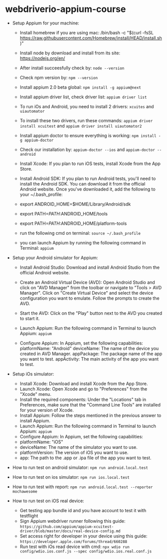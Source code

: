 # webdriverio-appium-course
- Setup Appium for your machine: 
    - Install homebrew if you are using mac: /bin/bash -c "$(curl -fsSL https://raw.githubusercontent.com/Homebrew/install/HEAD/install.sh)"
    - Install node by download and install from its site: https://nodejs.org/en/
    - After install succeesfully check by: `node --version`
    - Check npm version by: `npm --version`
    - Install appium 2.0 beta global: `npm install -g appium@next`
    - Install appium driver list, check driver list: `appium driver list`
    - To run iOs and Android, you need to install 2 drivers: `xcuites` and `uiautomator`
    - To install these two drivers, run these commands: `appium driver install xcuitest` and `appium driver install uiautomator2`
    - Install appium doctor to ensure everything is working: `npm install -g appium-doctor`
    - Check our installation by: `appium-doctor --ios` and `appium-doctor --android`
    - Install Xcode: If you plan to run iOS tests, install Xcode from the App Store.

    - Install Android SDK: If you plan to run Android tests, you'll need to install the Android SDK. You can download it from the official Android website. Once you've downloaded it, add the following to your ~/.bash_profile:
    - export ANDROID_HOME=$HOME/Library/Android/sdk
    - export PATH=$PATH:$ANDROID_HOME/tools
    - export PATH=$PATH:$ANDROID_HOME/platform-tools
    - run the following cmd on terminal: `source ~/.bash_profile`
    - you can launch Appium by running the following command in Terminal: `appium`
- Setup your Android simulator for Appium:
    - Install Android Studio: Download and install Android Studio from the official Android website.

    - Create an Android Virtual Device (AVD): Open Android Studio and click on "AVD Manager" from the toolbar or navigate to "Tools > AVD Manager". Click on "Create Virtual Device" and select the device configuration you want to emulate. Follow the prompts to create the AVD.

    - Start the AVD: Click on the "Play" button next to the AVD you created to start it.
    - Launch Appium: Run the following command in Terminal to launch Appium: `appium`
    - Configure Appium: In Appium, set the following capabilities:
        platformName: "Android"
        deviceName: The name of the device you created in AVD Manager.
        appPackage: The package name of the app you want to test.
        appActivity: The main activity of the app you want to test.
- Setup iOs simulator:
    - Install Xcode: Download and install Xcode from the App Store.
    - Launch Xcode: Open Xcode and go to "Preferences" from the "Xcode" menu.
    - Install the required components: Under the "Locations" tab in Preferences, make sure that the "Command Line Tools" are installed for your version of Xcode.
    - Install Appium: Follow the steps mentioned in the previous answer to install Appium.
    - Launch Appium: Run the following command in Terminal to launch Appium: `appium`
    - Configure Appium: In Appium, set the following capabilities:
    - platformName: "iOS"
    - deviceName: The name of the simulator you want to use.
    - platformVersion: The version of iOS you want to use.
    - app: The path to the .app or .ipa file of the app you want to test.
- How to run test on android simulator: `npm run android.local.test`
- How to run test on ios simulator: `npm run ios.local.test`
- How to run test with report: `npm run android.local.test --reporter mochawesome`

- How to run test on iOS real device:
    - Get testing app bundle id and you have account to test it with testflight
    - Sign Appium webdriver runner following this guide: `https://github.com/appium/appium-xcuitest-driver/blob/master/docs/real-device-config.md`
    - Set access right for developer in your device using this guide: `https://developer.apple.com/forums/thread/660288`
    - Run test with iOs read device with cmd: `npx wdio run config/wdio.ios.conf.js --spec config/wdio.ios.real.conf.js`